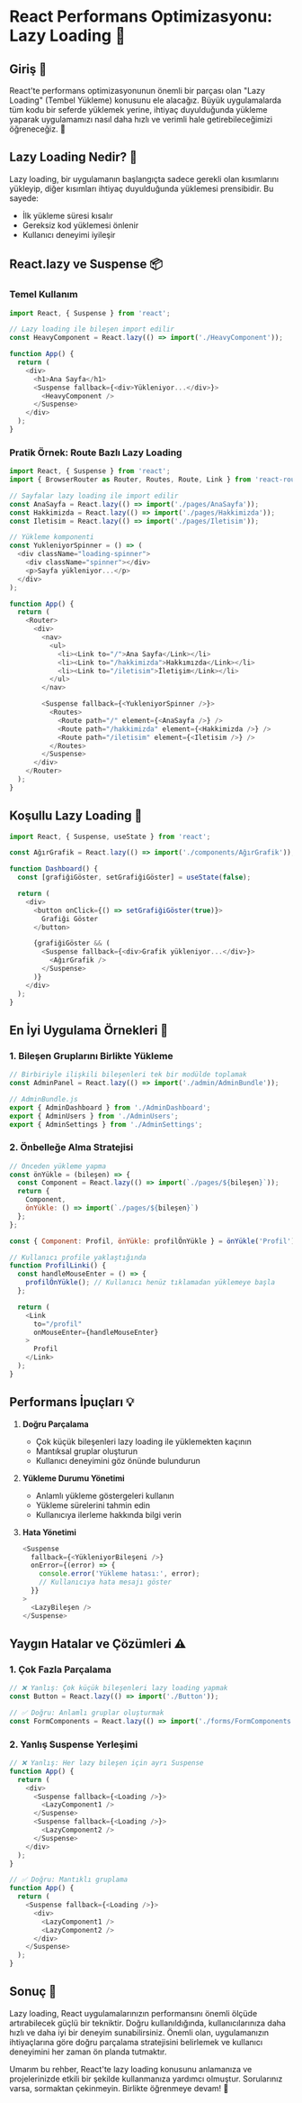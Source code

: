 # React Performans Optimizasyonu: Lazy Loading 🚀

## Giriş 🎯

React'te performans optimizasyonunun önemli bir parçası olan "Lazy Loading" (Tembel Yükleme) konusunu ele alacağız. Büyük uygulamalarda tüm kodu bir seferde yüklemek yerine, ihtiyaç duyulduğunda yükleme yaparak uygulamamızı nasıl daha hızlı ve verimli hale getirebileceğimizi öğreneceğiz. 💪

## Lazy Loading Nedir? 🤔

Lazy loading, bir uygulamanın başlangıçta sadece gerekli olan kısımlarını yükleyip, diğer kısımları ihtiyaç duyulduğunda yüklemesi prensibidir. Bu sayede:
- İlk yükleme süresi kısalır
- Gereksiz kod yüklemesi önlenir
- Kullanıcı deneyimi iyileşir

## React.lazy ve Suspense 📦

### Temel Kullanım

```javascript
import React, { Suspense } from 'react';

// Lazy loading ile bileşen import edilir
const HeavyComponent = React.lazy(() => import('./HeavyComponent'));

function App() {
  return (
    <div>
      <h1>Ana Sayfa</h1>
      <Suspense fallback={<div>Yükleniyor...</div>}>
        <HeavyComponent />
      </Suspense>
    </div>
  );
}
```

### Pratik Örnek: Route Bazlı Lazy Loading

```javascript
import React, { Suspense } from 'react';
import { BrowserRouter as Router, Routes, Route, Link } from 'react-router-dom';

// Sayfalar lazy loading ile import edilir
const AnaSayfa = React.lazy(() => import('./pages/AnaSayfa'));
const Hakkimizda = React.lazy(() => import('./pages/Hakkimizda'));
const Iletisim = React.lazy(() => import('./pages/Iletisim'));

// Yükleme komponenti
const YukleniyorSpinner = () => (
  <div className="loading-spinner">
    <div className="spinner"></div>
    <p>Sayfa yükleniyor...</p>
  </div>
);

function App() {
  return (
    <Router>
      <div>
        <nav>
          <ul>
            <li><Link to="/">Ana Sayfa</Link></li>
            <li><Link to="/hakkimizda">Hakkımızda</Link></li>
            <li><Link to="/iletisim">İletişim</Link></li>
          </ul>
        </nav>

        <Suspense fallback={<YukleniyorSpinner />}>
          <Routes>
            <Route path="/" element={<AnaSayfa />} />
            <Route path="/hakkimizda" element={<Hakkimizda />} />
            <Route path="/iletisim" element={<Iletisim />} />
          </Routes>
        </Suspense>
      </div>
    </Router>
  );
}
```

## Koşullu Lazy Loading 🔄

```javascript
import React, { Suspense, useState } from 'react';

const AğırGrafik = React.lazy(() => import('./components/AğırGrafik'));

function Dashboard() {
  const [grafiğiGöster, setGrafiğiGöster] = useState(false);

  return (
    <div>
      <button onClick={() => setGrafiğiGöster(true)}>
        Grafiği Göster
      </button>

      {grafiğiGöster && (
        <Suspense fallback={<div>Grafik yükleniyor...</div>}>
          <AğırGrafik />
        </Suspense>
      )}
    </div>
  );
}
```

## En İyi Uygulama Örnekleri 🌟

### 1. Bileşen Gruplarını Birlikte Yükleme

```javascript
// Birbiriyle ilişkili bileşenleri tek bir modülde toplamak
const AdminPanel = React.lazy(() => import('./admin/AdminBundle'));

// AdminBundle.js
export { AdminDashboard } from './AdminDashboard';
export { AdminUsers } from './AdminUsers';
export { AdminSettings } from './AdminSettings';
```

### 2. Önbelleğe Alma Stratejisi

```javascript
// Önceden yükleme yapma
const önYükle = (bileşen) => {
  const Component = React.lazy(() => import(`./pages/${bileşen}`));
  return {
    Component,
    önYükle: () => import(`./pages/${bileşen}`)
  };
};

const { Component: Profil, önYükle: profilÖnYükle } = önYükle('Profil');

// Kullanıcı profile yaklaştığında
function ProfilLinki() {
  const handleMouseEnter = () => {
    profilÖnYükle(); // Kullanıcı henüz tıklamadan yüklemeye başla
  };

  return (
    <Link 
      to="/profil" 
      onMouseEnter={handleMouseEnter}
    >
      Profil
    </Link>
  );
}
```

## Performans İpuçları 💡

1. **Doğru Parçalama**
   - Çok küçük bileşenleri lazy loading ile yüklemekten kaçının
   - Mantıksal gruplar oluşturun
   - Kullanıcı deneyimini göz önünde bulundurun

2. **Yükleme Durumu Yönetimi**
   - Anlamlı yükleme göstergeleri kullanın
   - Yükleme sürelerini tahmin edin
   - Kullanıcıya ilerleme hakkında bilgi verin

3. **Hata Yönetimi**
   ```javascript
   <Suspense 
     fallback={<YükleniyorBileşeni />}
     onError={(error) => {
       console.error('Yükleme hatası:', error);
       // Kullanıcıya hata mesajı göster
     }}
   >
     <LazyBileşen />
   </Suspense>
   ```

## Yaygın Hatalar ve Çözümleri ⚠️

### 1. Çok Fazla Parçalama

```javascript
// ❌ Yanlış: Çok küçük bileşenleri lazy loading yapmak
const Button = React.lazy(() => import('./Button'));

// ✅ Doğru: Anlamlı gruplar oluşturmak
const FormComponents = React.lazy(() => import('./forms/FormComponents'));
```

### 2. Yanlış Suspense Yerleşimi

```javascript
// ❌ Yanlış: Her lazy bileşen için ayrı Suspense
function App() {
  return (
    <div>
      <Suspense fallback={<Loading />}>
        <LazyComponent1 />
      </Suspense>
      <Suspense fallback={<Loading />}>
        <LazyComponent2 />
      </Suspense>
    </div>
  );
}

// ✅ Doğru: Mantıklı gruplama
function App() {
  return (
    <Suspense fallback={<Loading />}>
      <div>
        <LazyComponent1 />
        <LazyComponent2 />
      </div>
    </Suspense>
  );
}
```

## Sonuç 🎉

Lazy loading, React uygulamalarınızın performansını önemli ölçüde artırabilecek güçlü bir tekniktir. Doğru kullanıldığında, kullanıcılarınıza daha hızlı ve daha iyi bir deneyim sunabilirsiniz. Önemli olan, uygulamanızın ihtiyaçlarına göre doğru parçalama stratejisini belirlemek ve kullanıcı deneyimini her zaman ön planda tutmaktır.

Umarım bu rehber, React'te lazy loading konusunu anlamanıza ve projelerinizde etkili bir şekilde kullanmanıza yardımcı olmuştur. Sorularınız varsa, sormaktan çekinmeyin. Birlikte öğrenmeye devam! 🚀